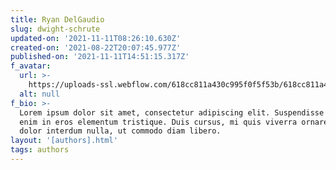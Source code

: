 ```yaml
---
title: Ryan DelGaudio
slug: dwight-schrute
updated-on: '2021-11-11T08:26:10.630Z'
created-on: '2021-08-22T20:07:45.977Z'
published-on: '2021-11-11T14:51:15.317Z'
f_avatar:
  url: >-
    https://uploads-ssl.webflow.com/618cc811a430c995f0f5f53b/618cc811a430c9fee6f5f5c7_2.jpg
  alt: null
f_bio: >-
  Lorem ipsum dolor sit amet, consectetur adipiscing elit. Suspendisse varius
  enim in eros elementum tristique. Duis cursus, mi quis viverra ornare, eros
  dolor interdum nulla, ut commodo diam libero.
layout: '[authors].html'
tags: authors
---
```



